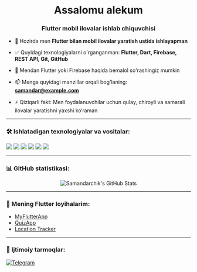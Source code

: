 <h1 align="center">Assalomu alekum</h1>
<h3 align="center">Flutter mobil ilovalar ishlab chiquvchisi</h3>

- 🔭 Hozirda men **Flutter bilan mobil ilovalar yaratish ustida ishlayapman**

- ✅ Quyidagi texnologiyalarni o'rganganman: **Flutter, Dart, Firebase, REST API, Git, GitHub**

- 💬 Mendan Flutter yoki Firebase haqida bemalol so'rashingiz mumkin

- 📫 Menga quyidagi manzillar orqali bog'laning: **samandar@example.com**

- ⚡ Qiziqarli fakt: Men foydalanuvchilar uchun qulay, chiroyli va samarali ilovalar yaratishni yaxshi ko‘raman

---

### 🛠️ Ishlatadigan texnologiyalar va vositalar:

<p>
  <img src="https://img.shields.io/badge/Dart-0175C2?style=for-the-badge&logo=dart&logoColor=white"/>
  <img src="https://img.shields.io/badge/Flutter-02569B?style=for-the-badge&logo=flutter&logoColor=white"/>
  <img src="https://img.shields.io/badge/Firebase-FFCA28?style=for-the-badge&logo=firebase&logoColor=black"/>
  <img src="https://img.shields.io/badge/Android-3DDC84?style=for-the-badge&logo=android&logoColor=white"/>
  <img src="https://img.shields.io/badge/Git-F05032?style=for-the-badge&logo=git&logoColor=white"/>
  <img src="https://img.shields.io/badge/GitHub-181717?style=for-the-badge&logo=github&logoColor=white"/>
</p>

---

### 📊 GitHub statistikasi:

<p align="center">
  <img src="https://github-readme-stats.vercel.app/api?username=Samandarchik&show_icons=true&theme=radical" alt="Samandarchik's GitHub Stats" />
</p>

---

### 📱 Mening Flutter loyihalarim:
- [MyFlutterApp](https://github.com/Samandarchik/MyFlutterApp)
- [QuizApp](https://github.com/Samandarchik/QuizApp)
- [Location Tracker](https://github.com/Samandarchik/location_tracker_flutter)

---

### 💬 Ijtimoiy tarmoqlar:

[![Telegram](https://img.shields.io/badge/Telegram-2CA5E0?style=for-the-badge&logo=telegram&logoColor=white)](https://t.me/samandarik4)
